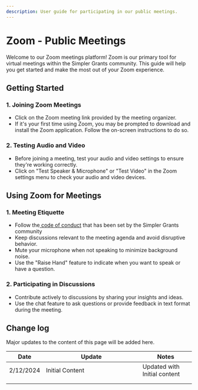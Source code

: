 ```yaml
---
description: User guide for participating in our public meetings.
---
```


# Zoom - Public Meetings

Welcome to our Zoom meetings platform! Zoom is our primary tool for virtual meetings within the Simpler Grants community. This guide will help you get started and make the most out of your Zoom experience.

## Getting Started

### 1. Joining Zoom Meetings

* Click on the Zoom meeting link provided by the meeting organizer.
* If it's your first time using Zoom, you may be prompted to download and install the Zoom application. Follow the on-screen instructions to do so.

### 2. Testing Audio and Video

* Before joining a meeting, test your audio and video settings to ensure they're working correctly.
* Click on "Test Speaker & Microphone" or "Test Video" in the Zoom settings menu to check your audio and video devices.

## Using Zoom for Meetings

### 1. Meeting Etiquette

* Follow the[ code of conduct](../policies-and-guidelines/) that has been set by the Simpler Grants community
* Keep discussions relevant to the meeting agenda and avoid disruptive behavior.
* Mute your microphone when not speaking to minimize background noise.
* Use the "Raise Hand" feature to indicate when you want to speak or have a question.

### 2. Participating in Discussions

* Contribute actively to discussions by sharing your insights and ideas.
* Use the chat feature to ask questions or provide feedback in text format during the meeting.

## Change log

Major updates to the content of this page will be added here.

<table><thead><tr><th>Date</th><th width="246">Update</th><th>Notes</th></tr></thead><tbody><tr><td>2/12/2024</td><td>Initial Content</td><td>Updated with Initial content</td></tr><tr><td></td><td></td><td></td></tr><tr><td></td><td></td><td></td></tr></tbody></table>
